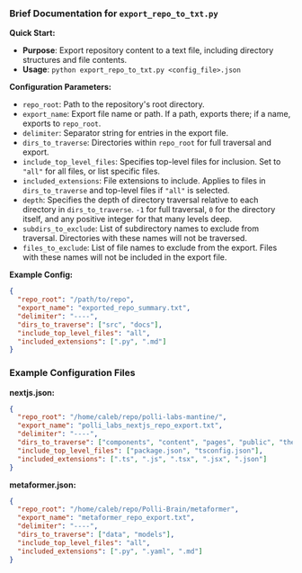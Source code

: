 ### Brief Documentation for `export_repo_to_txt.py`

**Quick Start:**
- **Purpose**: Export repository content to a text file, including directory structures and file contents.
- **Usage**: `python export_repo_to_txt.py <config_file>.json`

**Configuration Parameters:**
- `repo_root`: Path to the repository's root directory.
- `export_name`: Export file name or path. If a path, exports there; if a name, exports to `repo_root`.
- `delimiter`: Separator string for entries in the export file.
- `dirs_to_traverse`: Directories within `repo_root` for full traversal and export.
- `include_top_level_files`: Specifies top-level files for inclusion. Set to `"all"` for all files, or list specific files.
- `included_extensions`: File extensions to include. Applies to files in `dirs_to_traverse` and top-level files if `"all"` is selected.
- `depth`: Specifies the depth of directory traversal relative to each directory in `dirs_to_traverse`. `-1` for full traversal, `0` for the directory itself, and any positive integer for that many levels deep.
- `subdirs_to_exclude`: List of subdirectory names to exclude from traversal. Directories with these names will not be traversed.
- `files_to_exclude`: List of file names to exclude from the export. Files with these names will not be included in the export file.

**Example Config:**
```json
{
  "repo_root": "/path/to/repo",
  "export_name": "exported_repo_summary.txt",
  "delimiter": "----",
  "dirs_to_traverse": ["src", "docs"],
  "include_top_level_files": "all",
  "included_extensions": [".py", ".md"]
}
```

### Example Configuration Files

**nextjs.json:**
```json
{
  "repo_root": "/home/caleb/repo/polli-labs-mantine/",
  "export_name": "polli_labs_nextjs_repo_export.txt",
  "delimiter": "----",
  "dirs_to_traverse": ["components", "content", "pages", "public", "theme", "types"],
  "include_top_level_files": ["package.json", "tsconfig.json"],
  "included_extensions": [".ts", ".js", ".tsx", ".jsx", ".json"]
}
```

**metaformer.json:**
```json
{
  "repo_root": "/home/caleb/repo/Polli-Brain/metaformer",
  "export_name": "metaformer_repo_export.txt",
  "delimiter": "----",
  "dirs_to_traverse": ["data", "models"],
  "include_top_level_files": "all",
  "included_extensions": [".py", ".yaml", ".md"]
}
```